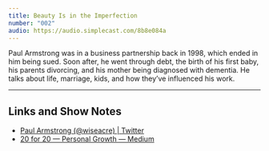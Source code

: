 ```yaml
---
title: Beauty Is in the Imperfection
number: "002"
audio: https://audio.simplecast.com/8b8e084a
---
```


Paul Armstrong was in a business partnership back in 1998, which ended in him being sued. Soon after, he went through debt, the birth of his first baby, his parents divorcing, and his mother being diagnosed with dementia. He talks about life, marriage, kids, and how they’ve influenced his work.

---

## Links and Show Notes

- [Paul Armstrong (@wiseacre) | Twitter
](https://twitter.com/wiseacre)
- [20 for 20 — Personal Growth — Medium](https://medium.com/keep-learning-keep-growing/20-for-20-4687ccc3cc2c)

